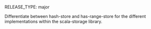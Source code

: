 RELEASE_TYPE: major

Differentiate between hash-store and has-range-store for the different implementations within the scala-storage library.